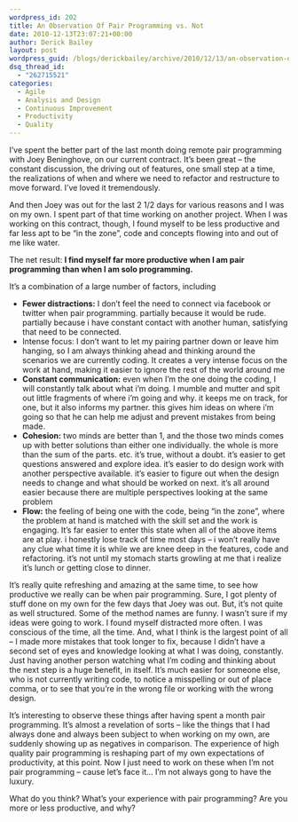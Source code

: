 ```yaml
---
wordpress_id: 202
title: An Observation Of Pair Programming vs. Not
date: 2010-12-13T23:07:21+00:00
author: Derick Bailey
layout: post
wordpress_guid: /blogs/derickbailey/archive/2010/12/13/an-observation-of-pair-programming-vs-not.aspx
dsq_thread_id:
  - "262715521"
categories:
  - Agile
  - Analysis and Design
  - Continuous Improvement
  - Productivity
  - Quality
---
```

I&#8217;ve spent the better part of the last month doing remote pair programming with Joey Beninghove, on our current contract. It&#8217;s been great &#8211; the constant discussion, the driving out of features, one small step at a time, the realizations of when and where we need to refactor and restructure to move forward. I&#8217;ve loved it tremendously.

And then Joey was out for the last 2 1/2 days for various reasons and I was on my own. I spent part of that time working on another project. When I was working on this contract, though, I found myself to be less productive and far less apt to be &#8220;in the zone&#8221;, code and concepts flowing into and out of me like water.

The net result: **I find myself far more productive when I am pair programming than when I am solo programming.** 

It&#8217;s a combination of a large number of factors, including

  * **Fewer distractions:** I don&#8217;t feel the need to connect via facebook or twitter when pair programming. partially because it would be rude. partially because i have constant contact with another human, satisfying that need to be connected.
  * Intense focus: I don&#8217;t want to let my pairing partner down or leave him hanging, so I am always thinking ahead and thinking around the scenarios we are currently coding. It creates a very intense focus on the work at hand, making it easier to ignore the rest of the world around me
  * **Constant communication:** even when I&#8217;m the one doing the coding, I will constantly talk about what i&#8217;m doing. I mumble and mutter and spit out little fragments of where i&#8217;m going and why. it keeps me on track, for one, but it also informs my partner. this gives him ideas on where i&#8217;m going so that he can help me adjust and prevent mistakes from being made.
  * **Cohesion:** two minds are better than 1, and the those two minds comes up with better solutions than either one individually. the whole is more than the sum of the parts. etc. it&#8217;s true, without a doubt. it&#8217;s easier to get questions answered and explore idea. it&#8217;s easier to do design work with another perspective available. it&#8217;s easier to figure out when the design needs to change and what should be worked on next. it&#8217;s all around easier because there are multiple perspectives looking at the same problem
  * **Flow:** the feeling of being one with the code, being &#8220;in the zone&#8221;, where the problem at hand is matched with the skill set and the work is engaging. It&#8217;s far easier to enter this state when all of the above items are at play. i honestly lose track of time most days &#8211; i won&#8217;t really have any clue what time it is while we are knee deep in the features, code and refactoring. it&#8217;s not until my stomach starts growling at me that i realize it&#8217;s lunch or getting close to dinner.

It&#8217;s really quite refreshing and amazing at the same time, to see how productive we really can be when pair programming. Sure, I got plenty of stuff done on my own for the few days that Joey was out. But, it&#8217;s not quite as well structured. Some of the method names are funny. I wasn&#8217;t sure if my ideas were going to work. I found myself distracted more often. I was conscious of the time, all the time. And, what I think is the largest point of all &#8211; I made more mistakes that took longer to fix, because I didn&#8217;t have a second set of eyes and knowledge looking at what I was doing, constantly. Just having another person watching what I&#8217;m coding and thinking about the next step is a huge benefit, in itself. It&#8217;s much easier for someone else, who is not currently writing code, to notice a misspelling or out of place comma, or to see that you&#8217;re in the wrong file or working with the wrong design.

It&#8217;s interesting to observe these things after having spent a month pair programming. It&#8217;s almost a revelation of sorts &#8211; like the things that I had always done and always been subject to when working on my own, are suddenly showing up as negatives in comparison. The experience of high quality pair programming is reshaping part of my own expectations of productivity, at this point. Now I just need to work on these when I&#8217;m not pair programming &#8211; cause let&#8217;s face it&#8230; I&#8217;m not always gong to have the luxury.

What do you think? What&#8217;s your experience with pair programming? Are you more or less productive, and why?